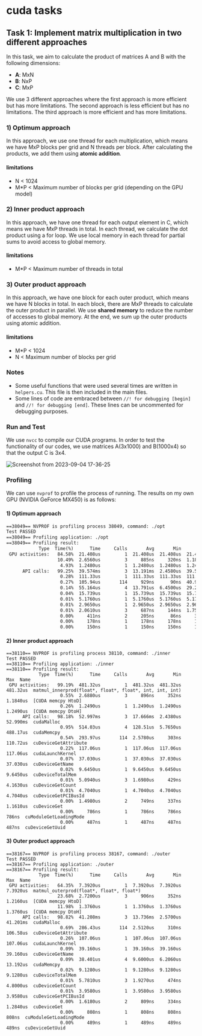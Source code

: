 # cuda tasks

## Task 1: Implement matrix multiplication in two different approaches

In this task, we aim to calculate the product of matrices A and B with the following dimensions:

- **A**: MxN
- **B**: NxP
- **C**: MxP

We use 3 different approaches where the first approach is more efficient but has more limitations. The second approach is less efficient but has no limitations. The third approach is more efficient and has more limitations.

### 1) Optimum approach

In this approach, we use one thread for each multiplication, which means we have MxP blocks per grid and N threads per block. After calculating the products, we add them using **atomic addition**.

#### limitations

- N < 1024
- M*P < Maximum number of blocks per grid (depending on the GPU model)

### 2) Inner product approach

In this approach, we have one thread for each output element in C, which means we have MxP threads in total. In each thread, we calculate the dot product using a for loop. We use local memory in each thread for partial sums to avoid access to global memory.

#### limitations

- M*P < Maximum number of threads in total

### 3) Outer product approach

In this approach, we have one block for each outer product, which means we have N blocks in total. In each block, there are MxP threads to calculate the outer product in parallel. We use **shared memory** to reduce the number of accesses to global memory. At the end, we sum up the outer products using atomic addition.

#### limitations

- M*P < 1024
- N < Maximum number of blocks per grid
  
### Notes

- Some useful functions that were used several times are written in `helpers.cu`. This file is then included in the main files.
- Some lines of code are embraced between `//! for debugging [begin]` and `//! for debugging [end]`. These lines can be uncommented for debugging purposes.

### Run and Test

We use `nvcc` to compile our CUDA programs. In order to test the functionality of our codes, we use matrices A(3x1000) and B(1000x4) so that the output C is 3x4.

![Screenshot from 2023-09-04 17-36-25](https://github.com/parsabsh/cuda-test/assets/92635013/0a5cb5e5-8a73-4fe0-931d-6aa672c8b58f)

### Profiling

We can use `nvprof` to profile the process of running. The results on my own GPU (NVIDIA GeForce MX450) is as follows:

#### 1) Optimum approach

```txt
==38049== NVPROF is profiling process 38049, command: ./opt
Test PASSED
==38049== Profiling application: ./opt
==38049== Profiling result:
            Type  Time(%)      Time     Calls       Avg       Min       Max  Name
 GPU activities:   84.58%  21.408us         1  21.408us  21.408us  21.408us  matmul_optimum(float*, float*, float*, int, int, int)
                   10.49%  2.6560us         3     885ns     320ns  1.1840us  [CUDA memcpy HtoD]
                    4.93%  1.2480us         1  1.2480us  1.2480us  1.2480us  [CUDA memcpy DtoH]
      API calls:   99.25%  39.574ms         3  13.191ms  2.4580us  39.568ms  cudaMalloc
                    0.28%  111.33us         1  111.33us  111.33us  111.33us  cudaLaunchKernel
                    0.27%  105.94us       114     929ns      90ns  40.985us  cuDeviceGetAttribute
                    0.14%  55.164us         4  13.791us  6.4500us  29.215us  cudaMemcpy
                    0.04%  15.739us         1  15.739us  15.739us  15.739us  cuDeviceGetName
                    0.01%  5.1760us         1  5.1760us  5.1760us  5.1760us  cuDeviceGetPCIBusId
                    0.01%  2.9650us         1  2.9650us  2.9650us  2.9650us  cuDeviceTotalMem
                    0.01%  2.0610us         3     687ns     144ns  1.7580us  cuDeviceGetCount
                    0.00%     411ns         2     205ns      86ns     325ns  cuDeviceGet
                    0.00%     178ns         1     178ns     178ns     178ns  cuModuleGetLoadingMode
                    0.00%     150ns         1     150ns     150ns     150ns  cuDeviceGetUuid
```

#### 2) Inner product approach

```text
==38110== NVPROF is profiling process 38110, command: ./inner
Test PASSED
==38110== Profiling application: ./inner
==38110== Profiling result:
            Type  Time(%)      Time     Calls       Avg       Min       Max  Name
 GPU activities:   99.19%  481.32us         1  481.32us  481.32us  481.32us  matmul_innerprod(float*, float*, float*, int, int, int)
                    0.55%  2.6880us         3     896ns     352ns  1.1840us  [CUDA memcpy HtoD]
                    0.26%  1.2490us         1  1.2490us  1.2490us  1.2490us  [CUDA memcpy DtoH]
      API calls:   98.18%  52.997ms         3  17.666ms  2.4380us  52.990ms  cudaMalloc
                    0.95%  514.03us         4  128.51us  5.7650us  488.17us  cudaMemcpy
                    0.54%  293.97us       114  2.5780us     303ns  110.72us  cuDeviceGetAttribute
                    0.22%  117.06us         1  117.06us  117.06us  117.06us  cudaLaunchKernel
                    0.07%  37.030us         1  37.030us  37.030us  37.030us  cuDeviceGetName
                    0.02%  9.6450us         1  9.6450us  9.6450us  9.6450us  cuDeviceTotalMem
                    0.01%  5.0940us         3  1.6980us     429ns  4.1630us  cuDeviceGetCount
                    0.01%  4.7040us         1  4.7040us  4.7040us  4.7040us  cuDeviceGetPCIBusId
                    0.00%  1.4980us         2     749ns     337ns  1.1610us  cuDeviceGet
                    0.00%     786ns         1     786ns     786ns     786ns  cuModuleGetLoadingMode
                    0.00%     487ns         1     487ns     487ns     487ns  cuDeviceGetUuid
```

#### 3) Outer product approach

```text
==38167== NVPROF is profiling process 38167, command: ./outer
Test PASSED
==38167== Profiling application: ./outer
==38167== Profiling result:
            Type  Time(%)      Time     Calls       Avg       Min       Max  Name
 GPU activities:   64.35%  7.3920us         1  7.3920us  7.3920us  7.3920us  matmul_outerprod(float*, float*, float*)
                   23.68%  2.7200us         3     906ns     352ns  1.2160us  [CUDA memcpy HtoD]
                   11.98%  1.3760us         1  1.3760us  1.3760us  1.3760us  [CUDA memcpy DtoH]
      API calls:   98.82%  41.208ms         3  13.736ms  2.5700us  41.201ms  cudaMalloc
                    0.69%  286.43us       114  2.5120us     310ns  106.58us  cuDeviceGetAttribute
                    0.26%  107.06us         1  107.06us  107.06us  107.06us  cudaLaunchKernel
                    0.09%  39.160us         1  39.160us  39.160us  39.160us  cuDeviceGetName
                    0.09%  38.401us         4  9.6000us  6.2060us  13.192us  cudaMemcpy
                    0.02%  9.1280us         1  9.1280us  9.1280us  9.1280us  cuDeviceTotalMem
                    0.01%  5.7810us         3  1.9270us     474ns  4.8000us  cuDeviceGetCount
                    0.01%  3.9580us         1  3.9580us  3.9580us  3.9580us  cuDeviceGetPCIBusId
                    0.00%  1.6180us         2     809ns     334ns  1.2840us  cuDeviceGet
                    0.00%     808ns         1     808ns     808ns     808ns  cuModuleGetLoadingMode
                    0.00%     489ns         1     489ns     489ns     489ns  cuDeviceGetUuid
```

